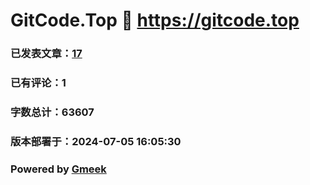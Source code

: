 # GitCode.Top :link: https://gitcode.top 
### 已发表文章：[17](https://gitcode.top/tag.html) 
### 已有评论：1 
### 字数总计：63607 
### 版本部署于：2024-07-05 16:05:30 
### Powered by [Gmeek](https://github.com/Meekdai/Gmeek)
